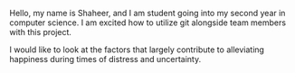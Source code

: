 Hello, my name is Shaheer, and I am student going into my second year in computer science. I am excited how to utilize git alongside team members with this project.

I would like to look at the factors that largely contribute to alleviating happiness during times of distress and uncertainty.
